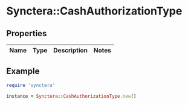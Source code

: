 # Synctera::CashAuthorizationType

## Properties

| Name | Type | Description | Notes |
| ---- | ---- | ----------- | ----- |

## Example

```ruby
require 'synctera'

instance = Synctera::CashAuthorizationType.new()
```

